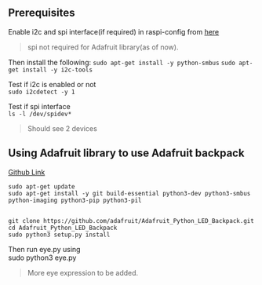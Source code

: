## Prerequisites
Enable i2c and spi interface(if required) in raspi-config from [here](https://learn.adafruit.com/adafruits-raspberry-pi-lesson-4-gpio-setup/configuring-i2c)

> spi not required for Adafruit library(as of now).


Then install the following:
`sudo apt-get install -y python-smbus`
`sudo apt-get install -y i2c-tools`

Test if i2c is enabled or not  
`sudo i2cdetect -y 1`

Test if spi interface  
`ls -l /dev/spidev*`

> Should see 2 devices


## Using Adafruit library to use Adafruit backpack
[Github Link](https://github.com/adafruit/Adafruit_Python_LED_Backpack)
```
sudo apt-get update
sudo apt-get install -y git build-essential python3-dev python3-smbus python-imaging python3-pip python3-pil


git clone https://github.com/adafruit/Adafruit_Python_LED_Backpack.git
cd Adafruit_Python_LED_Backpack
sudo python3 setup.py install
```
Then run eye.py using  
sudo python3 eye.py

> More eye expression to be added.
